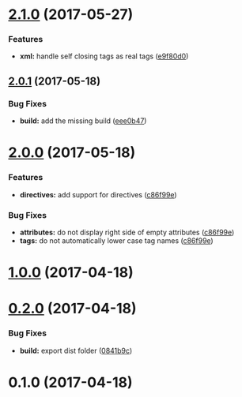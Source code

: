 <a name="2.1.0"></a>
# [2.1.0](https://github.com/rayrutjes/diffable-html/compare/v2.0.1...v2.1.0) (2017-05-27)


### Features

* **xml:** handle self closing tags as real tags ([e9f80d0](https://github.com/rayrutjes/diffable-html/commit/e9f80d0))



<a name="2.0.1"></a>
## [2.0.1](https://github.com/rayrutjes/diffable-html/compare/v2.0.0...v2.0.1) (2017-05-18)


### Bug Fixes

* **build:** add the missing build ([eee0b47](https://github.com/rayrutjes/diffable-html/commit/eee0b47))



<a name="2.0.0"></a>
# [2.0.0](https://github.com/rayrutjes/diffable-html/compare/v1.0.0...v2.0.0) (2017-05-18)


### Features

* **directives:** add support for directives ([c86f99e](https://github.com/rayrutjes/diffable-html/commit/c86f99e))


### Bug Fixes

* **attributes:** do not display right side of empty attributes ([c86f99e](https://github.com/rayrutjes/diffable-html/commit/c86f99e))
* **tags:** do not automatically lower case tag names ([c86f99e](https://github.com/rayrutjes/diffable-html/commit/c86f99e))



<a name="1.0.0"></a>
# [1.0.0](https://github.com/rayrutjes/diffable-html/compare/v0.2.0...v1.0.0) (2017-04-18)



<a name="0.2.0"></a>
# [0.2.0](https://github.com/rayrutjes/diffable-html/compare/v0.1.0...v0.2.0) (2017-04-18)


### Bug Fixes

* **build:** export dist folder ([0841b9c](https://github.com/rayrutjes/diffable-html/commit/0841b9c))



<a name="0.1.0"></a>
# 0.1.0 (2017-04-18)
